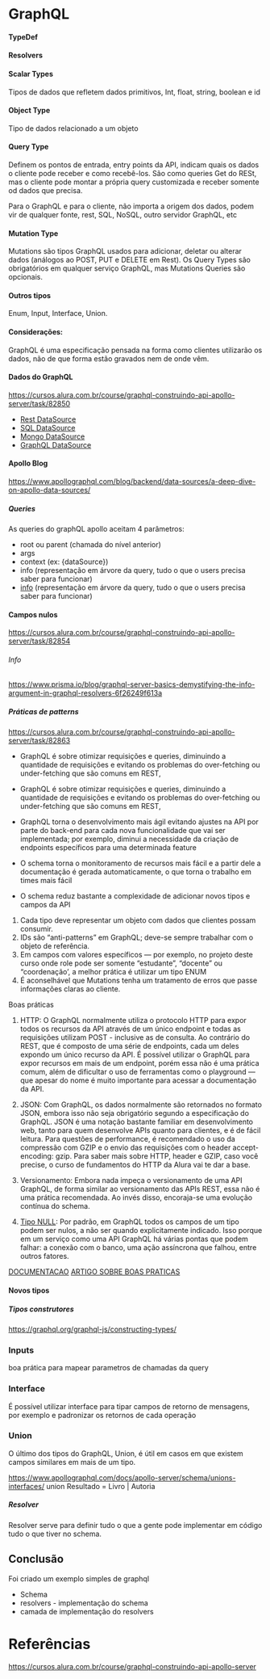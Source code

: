 # GraphQL

#### TypeDef

#### Resolvers

#### Scalar Types

Tipos de dados que refletem dados primitivos, Int, float, string, boolean e id

#### Object Type

Tipo de dados relacionado a um objeto

#### Query Type

Definem os pontos de entrada, entry points da API, indicam quais os dados o cliente pode receber e como recebê-los. São como queries Get do RESt, mas o cliente pode montar a própria query customizada e receber somente od dados que precisa.

Para o GraphQL e para o cliente, não importa a origem dos dados, podem vir de qualquer fonte, rest, SQL, NoSQL, outro servidor GraphQL, etc

#### Mutation Type

Mutations são tipos GraphQL usados para adicionar, deletar ou alterar dados (análogos ao POST, PUT e DELETE em Rest). Os Query Types são obrigatórios em qualquer serviço GraphQL, mas Mutations Queries são opcionais.

#### Outros tipos

Enum,
Input,
Interface,
Union.

#### Considerações:

GraphQL é uma especificação pensada na forma como clientes utilizarão os dados, não de que forma estão gravados nem de onde vêm.

#### Dados do GraphQL

https://cursos.alura.com.br/course/graphql-construindo-api-apollo-server/task/82850

- [Rest DataSource](https://github.com/apollographql/apollo-server)
- [SQL DataSource](https://github.com/cvburgess/SQLDataSource)
- [Mongo DataSource](https://github.com/GraphQLGuide/apollo-datasource-mongodb/)
- [GraphQL DataSource](https://github.com/poetic/apollo-datasource-graphql)

#### Apollo Blog

https://www.apollographql.com/blog/backend/data-sources/a-deep-dive-on-apollo-data-sources/

##### Queries

As queries do graphQL apollo aceitam 4 parâmetros:

- root ou parent (chamada do nível anterior)
- args
- context (ex: {dataSource})
- info (representação em árvore da query, tudo o que o users precisa saber para funcionar)
- [info](https://cursos.alura.com.br/course/graphql-construindo-api-apollo-server/task/82852) (representação em árvore da query, tudo o que o users precisa saber para funcionar)

#### Campos nulos

https://cursos.alura.com.br/course/graphql-construindo-api-apollo-server/task/82854

###### Info

https://www.prisma.io/blog/graphql-server-basics-demystifying-the-info-argument-in-graphql-resolvers-6f26249f613a

##### Práticas de patterns

https://cursos.alura.com.br/course/graphql-construindo-api-apollo-server/task/82863

- GraphQL é sobre otimizar requisições e queries, diminuindo a quantidade de requisições e evitando os problemas do over-fetching ou under-fetching que são comuns em REST,

- GraphQL é sobre otimizar requisições e queries, diminuindo a quantidade de requisições e evitando os problemas do over-fetching ou under-fetching que são comuns em REST,

- GraphQL torna o desenvolvimento mais ágil evitando ajustes na API por parte do back-end para cada nova funcionalidade que vai ser implementada; por exemplo, diminui a necessidade da criação de endpoints específicos para uma determinada feature

- O schema torna o monitoramento de recursos mais fácil e a partir dele a documentação é gerada automaticamente, o que torna o trabalho em times mais fácil

- O schema reduz bastante a complexidade de adicionar novos tipos e campos da API

1. Cada tipo deve representar um objeto com dados que clientes possam consumir.
2. IDs são “anti-patterns” em GraphQL; deve-se sempre trabalhar com o objeto de referência.
3. Em campos com valores específicos — por exemplo, no projeto deste curso onde role pode ser somente “estudante”, “docente” ou “coordenação’, a melhor prática é utilizar um tipo ENUM
4. É aconselhável que Mutations tenha um tratamento de erros que passe informações claras ao cliente.

Boas práticas

1. HTTP: O GraphQL normalmente utiliza o protocolo HTTP para expor todos os recursos da API através de um único endpoint e todas as requisições utilizam POST - inclusive as de consulta. Ao contrário do REST, que é composto de uma série de endpoints, cada um deles expondo um único recurso da API. É possível utilizar o GraphQL para expor recursos em mais de um endpoint, porém essa não é uma prática comum, além de dificultar o uso de ferramentas como o playground — que apesar do nome é muito importante para acessar a documentação da API.

2. JSON: Com GraphQL, os dados normalmente são retornados no formato JSON, embora isso não seja obrigatório segundo a especificação do GraphQL. JSON é uma notação bastante familiar em desenvolvimento web, tanto para quem desenvolve APIs quanto para clientes, e é de fácil leitura. Para questões de performance, é recomendado o uso da compressão com GZIP e o envio das requisições com o header accept-encoding: gzip. Para saber mais sobre HTTP, header e GZIP, caso você precise, o curso de fundamentos do HTTP da Alura vai te dar a base.

3. Versionamento: Embora nada impeça o versionamento de uma API GraphQL, de forma similar ao versionamento das APIs REST, essa não é uma prática recomendada. Ao invés disso, encoraja-se uma evolução contínua do schema.

4. [Tipo NULL](https://graphql.org/learn/schema/#lists-and-non-null): Por padrão, em GraphQL todos os campos de um tipo podem ser nulos, a não ser quando explicitamente indicado. Isso porque em um serviço como uma API GraphQL há várias pontas que podem falhar: a conexão com o banco, uma ação assíncrona que falhou, entre outros fatores.

[DOCUMENTACAO](https://graphql.org/learn/best-practices/)
[ARTIGO SOBRE BOAS PRATICAS](https://www.moesif.com/blog/api-guide/graphql-best-practices-resources-and-design-patterns/)

#### Novos tipos

##### Tipos construtores

https://graphql.org/graphql-js/constructing-types/

### Inputs

boa prática para mapear parametros de chamadas da query

### Interface

É possível utilizar interface para tipar campos de retorno de mensagens, por exemplo e padronizar os retornos de cada operação

### Union

O último dos tipos do GraphQL, Union, é útil em casos em que existem campos similares em mais de um tipo.

https://www.apollographql.com/docs/apollo-server/schema/unions-interfaces/
union Resultado = Livro | Autoria

##### Resolver

Resolver serve para definir tudo o que a gente pode implementar em código tudo o que tiver no schema.

## Conclusão

Foi criado um exemplo simples de graphql

- Schema
- resolvers - implementação do schema
- camada de implementação do resolvers

# Referências

https://cursos.alura.com.br/course/graphql-construindo-api-apollo-server
